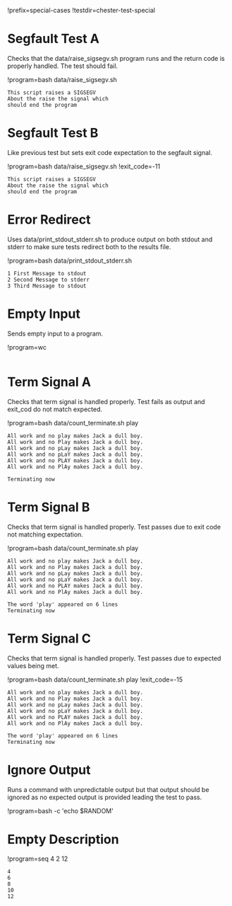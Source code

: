 !prefix=special-cases
!testdir=chester-test-special

# Segfault Test A
Checks that the data/raise_sigsegv.sh program runs and the return code
is properly handled. The test should fail.

!program=bash data/raise_sigsegv.sh

```output
This script raises a SIGSEGV
About the raise the signal which
should end the program
```

# Segfault Test B
Like previous test but sets exit code expectation to the segfault signal.

!program=bash data/raise_sigsegv.sh
!exit_code=-11

```output
This script raises a SIGSEGV
About the raise the signal which
should end the program
```

# Error Redirect
Uses data/print_stdout_stderr.sh to produce output on both stdout and
stderr to make sure tests redirect both to the results file.

!program=bash data/print_stdout_stderr.sh

```output
1 First Message to stdout
2 Second Message to stderr
3 Third Message to stdout
```

# Empty Input
Sends empty input to a program.

!program=wc

```input
```

# Term Signal A
Checks that term signal is handled properly. Test fails as output and
exit_cod do not match expected.

!program=bash data/count_terminate.sh play
```input
All work and no play makes Jack a dull boy.
All work and no Play makes Jack a dull boy.
All work and no pLay makes Jack a dull boy.
All work and no pLaY makes Jack a dull boy.
All work and no PLAY makes Jack a dull boy.
All work and no PlAy makes Jack a dull boy.
```

```output
Terminating now
```

# Term Signal B
Checks that term signal is handled properly. Test passes due to exit
code not matching expectation.

!program=bash data/count_terminate.sh play

```input
All work and no play makes Jack a dull boy.
All work and no Play makes Jack a dull boy.
All work and no pLay makes Jack a dull boy.
All work and no pLaY makes Jack a dull boy.
All work and no PLAY makes Jack a dull boy.
All work and no PlAy makes Jack a dull boy.
```

```output
The word 'play' appeared on 6 lines
Terminating now
```

# Term Signal C
Checks that term signal is handled properly. Test passes due to
expected values being met.

!program=bash data/count_terminate.sh play
!exit_code=-15

```input
All work and no play makes Jack a dull boy.
All work and no Play makes Jack a dull boy.
All work and no pLay makes Jack a dull boy.
All work and no pLaY makes Jack a dull boy.
All work and no PLAY makes Jack a dull boy.
All work and no PlAy makes Jack a dull boy.
```

```output
The word 'play' appeared on 6 lines
Terminating now
```

# Ignore Output
Runs a command with unpredictable output but that output should be
ignored as no expected output is provided leading the test to pass.

!program=bash -c 'echo $RANDOM'

# Empty Description

!program=seq 4 2 12

```output
4
6
8
10
12
```
